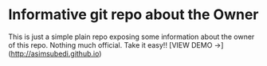 # Informative git repo about the Owner
This is just a simple plain repo exposing some information about the owner of this repo.
Nothing much official. Take it easy!!
[VIEW DEMO &rarr;] (http://asimsubedi.github.io)

